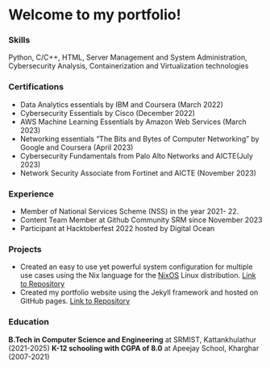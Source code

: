 # Welcome to my portfolio!

### Skills
Python, C/C++, HTML, Server Management and System Administration, Cybersecurity Analysis, Containerization and Virtualization technologies

### Certifications
* Data Analytics essentials by IBM and Coursera (March 2022)
* Cybersecurity Essentials by Cisco (December 2022)
* AWS Machine Learning Essentials by Amazon Web Services (March 2023)
* Networking essentials “The Bits and Bytes of Computer Networking” by Google and Coursera (April 2023)
* Cybersecurity Fundamentals from Palo Alto Networks and AICTE(July 2023)
* Network Security Associate from Fortinet and AICTE (November 2023)

### Experience
* Member of National Services Scheme (NSS) in the year 2021- 22.
* Content Team Member at Github Community SRM since November 2023
* Participant at Hacktoberfest 2022 hosted by Digital Ocean

### Projects
* Created an easy to use yet powerful system configuration for multiple use cases using the Nix language for the [NixOS](nixos.org) Linux distribution. [Link to Repository](github.com/sid3425/nixconfig)
* Created my portfolio website using the Jekyll framework and hosted on GitHub pages. [Link to Repository](github.com/sid3425/sid3425.github.io)

### Education
__B.Tech in Computer Science and Engineering__ at SRMIST, Kattankhulathur (2021-2025)
__K-12 schooling with CGPA of 8.0__ at Apeejay School, Kharghar (2007-2021)
